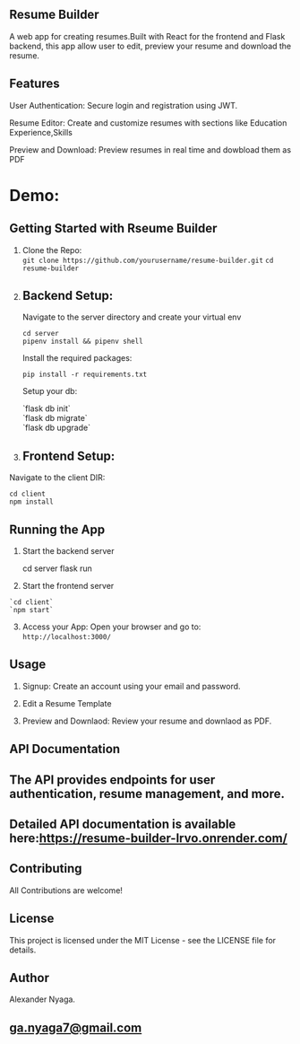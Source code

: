 ## Resume Builder

<p> A web app for creating resumes.Built with React for the frontend and Flask backend, this app allow user to  edit, preview your resume and download the  resume. </p>

## Features

<p> User Authentication: Secure login and registration using JWT.</p>
<p>Resume Editor: Create and customize resumes with sections like Education Experience,Skills</p>
<p>Preview and Download: Preview resumes in real time and dowbload them as PDF</p>

# Demo:

## Getting Started with Rseume Builder

1. Clone the Repo: <br>
`git clone https://github.com/yourusername/resume-builder.git`
`cd resume-builder`

2. ## Backend Setup:

   <p> Navigate to the server directory and create your virtual env</p>

    `cd server` <br>
    `pipenv install && pipenv shell`

    <p>Install the required packages: </p>

    `pip install -r requirements.txt`

    <p>Setup your db:</p>
    `flask db init` <br>
    `flask db migrate`<br>
    `flask db upgrade`<br>


3. ## Frontend Setup:

 <p>Navigate to the client DIR:</p>

  `cd client` <br>
  `npm install`<br>


  ## Running the App

  1. Start the backend server

        cd server
        flask run

  2. Start the frontend server
   
    `cd client`
    `npm start`

  3. Access your App: Open your browser and go to: <br>
    `http://localhost:3000/` 


## Usage

1. Signup: Create an account using your email and password.

2. Edit a Resume Template 

3. Preview and Downlaod: Review your resume and downlaod as PDF.

## API Documentation
## The API provides endpoints for user authentication, resume management, and more. 
 ## Detailed API documentation is available here:https://resume-builder-lrvo.onrender.com/


## Contributing 

 All Contributions are welcome! 

## License
This project is licensed under the MIT License - see the LICENSE file for details.

## Author 
 Alexander Nyaga.
 ## ga.nyaga7@gmail.com

















